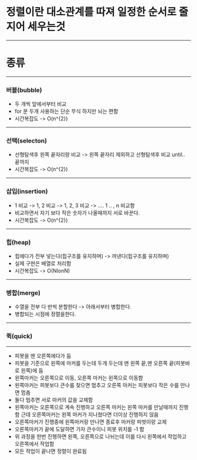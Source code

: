 
# 정렬이란 대소관계를 따져 일정한 순서로 줄지어 세우는것
-----
# 종류
---
### 버블(bubble)
* 두 개씩 앞에서부터 비교
* for 문 두개 사용하는 단순 무식 하지만 뇌는 편함
* 시간복잡도 -> O(n^{2})
---
### 선택(selecton)
* 선형탐색후 왼쪽 끝자리랑 비교 -> 왼쪽 끝자리 제외하고 선형탐색후 비교 until.. 끝까지
* 시간복잡도 -> O(n^{2})
---
### 삽입(insertion)
* 1 비교 -> 1, 2 비교 -> 1, 2, 3 비교 -> .... 1 .. , n 비교함
* 비교하면서 자기 보다 작은 숫자가 나올때까지 서로 바꾼다.
* 시간복잡도 -> O(n^{2})
---
### 힙(heap)
* 힙에다가 전부 넣는다(힙구조를 유지하며) -> 꺼낸다(힙구조를 유지하며)
* 실제 구현은 배열로 처리함
* 시간복잡도 -> O(NlonN)
---
### 병합(merge)
* 수열을 전부 다 반씩 분할한다 -> 아래서부터 병합한다.
* 병합되는 시점에 정렬을한다.
---
### 퀵(quick)
---
* 피봇을 맨 오른쪽에다가 둠
* 피봇을 기준으로 왼쪽에 마커를 두는데 두개 두는데 맨 왼쪽 끝,맨 오른쪽 끝(피봇바로 왼쪽)에 둠
* 왼쪽마커는 오른쪽으로 이동, 오른쪽 마커는 왼쪽으로 이동함
* 왼쪽마커는 피봇보다 큰수를 찾으면 멈추고 오른쪽 마커는 피봇보다 작은 수를 만나면 멈춤
* 둘다 멈추면 서로 마커의 값을 교체함
* 왼쪽마커는 오른쪽으로 계속 진행하고 오른쪽 마커는 왼쪽 마커를 만날때까지 진행함 근데 오른쪽마커는 왼쪽 마커가 지나쳤다면 더이상 진행하지 않음 
* 오른쪽마커가 진행중에 왼쪽마커랑 만나면 종료후 마커랑 피벗이랑 교체
* 오른쪽마커가 끝에 도달하면 가자 큰수이니 피봇 위치를 -1 함
* 위 과정을 한번 진행하면 왼쪽, 오른쪽으로 나뉘는데 이를 다시 왼쪽에서 작업하고 오른쪽에서 작업함
* 모든 작업이 끝나면 정렬이 완료됨
